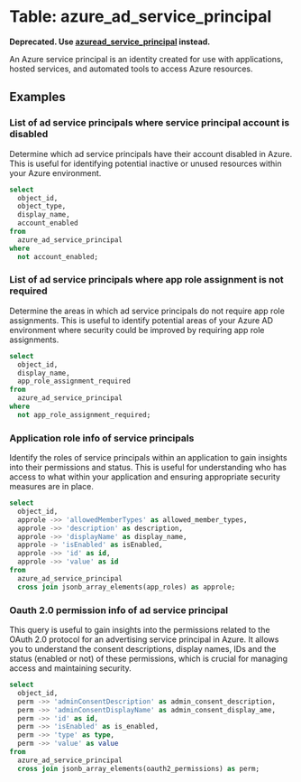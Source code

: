 # Table: azure_ad_service_principal

**Deprecated. Use [azuread_service_principal](https://hub.steampipe.io/plugins/turbot/azuread/tables/azuread_service_principal) instead.**

An Azure service principal is an identity created for use with applications, hosted services, and automated tools to access Azure resources.

## Examples

### List of ad service principals where service principal account is disabled
Determine which ad service principals have their account disabled in Azure. This is useful for identifying potential inactive or unused resources within your Azure environment.

```sql
select
  object_id,
  object_type,
  display_name,
  account_enabled
from
  azure_ad_service_principal
where
  not account_enabled;
```


### List of ad service principals where app role assignment is not required
Determine the areas in which ad service principals do not require app role assignments. This is useful to identify potential areas of your Azure AD environment where security could be improved by requiring app role assignments.

```sql
select
  object_id,
  display_name,
  app_role_assignment_required
from
  azure_ad_service_principal
where
  not app_role_assignment_required;
```


### Application role info of service principals
Identify the roles of service principals within an application to gain insights into their permissions and status. This is useful for understanding who has access to what within your application and ensuring appropriate security measures are in place.

```sql
select
  object_id,
  approle ->> 'allowedMemberTypes' as allowed_member_types,
  approle ->> 'description' as description,
  approle ->> 'displayName' as display_name,
  approle -> 'isEnabled' as isEnabled,
  approle ->> 'id' as id,
  approle ->> 'value' as id
from
  azure_ad_service_principal
  cross join jsonb_array_elements(app_roles) as approle;
```


### Oauth 2.0 permission info of ad service principal
This query is useful to gain insights into the permissions related to the OAuth 2.0 protocol for an advertising service principal in Azure. It allows you to understand the consent descriptions, display names, IDs and the status (enabled or not) of these permissions, which is crucial for managing access and maintaining security.

```sql
select
  object_id,
  perm ->> 'adminConsentDescription' as admin_consent_description,
  perm ->> 'adminConsentDisplayName' as admin_consent_display_ame,
  perm ->> 'id' as id,
  perm ->> 'isEnabled' as is_enabled,
  perm ->> 'type' as type,
  perm ->> 'value' as value
from
  azure_ad_service_principal
  cross join jsonb_array_elements(oauth2_permissions) as perm;
```